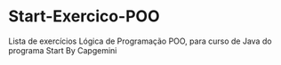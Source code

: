 # Start-Exercico-POO
Lista de exercícios Lógica de Programação POO, para curso de Java do programa Start By Capgemini
